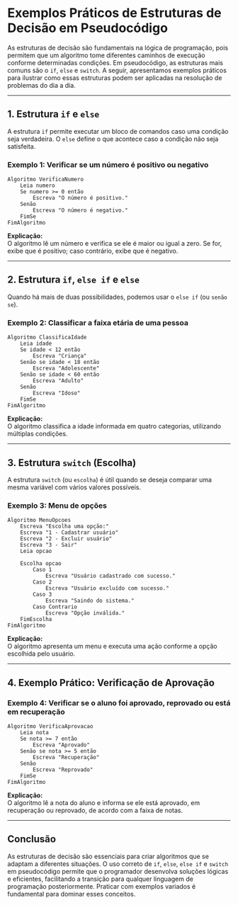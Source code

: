 
# Exemplos Práticos de Estruturas de Decisão em Pseudocódigo

As estruturas de decisão são fundamentais na lógica de programação, pois permitem que um algoritmo tome diferentes caminhos de execução conforme determinadas condições. Em pseudocódigo, as estruturas mais comuns são o `if`, `else` e `switch`. A seguir, apresentamos exemplos práticos para ilustrar como essas estruturas podem ser aplicadas na resolução de problemas do dia a dia.

---

## 1. Estrutura `if` e `else`

A estrutura `if` permite executar um bloco de comandos caso uma condição seja verdadeira. O `else` define o que acontece caso a condição não seja satisfeita.

### Exemplo 1: Verificar se um número é positivo ou negativo

```pseudocode
Algoritmo VerificaNumero
    Leia numero
    Se numero >= 0 então
        Escreva "O número é positivo."
    Senão
        Escreva "O número é negativo."
    FimSe
FimAlgoritmo
```

**Explicação:**  
O algoritmo lê um número e verifica se ele é maior ou igual a zero. Se for, exibe que é positivo; caso contrário, exibe que é negativo.

---

## 2. Estrutura `if`, `else if` e `else`

Quando há mais de duas possibilidades, podemos usar o `else if` (ou `senão se`).

### Exemplo 2: Classificar a faixa etária de uma pessoa

```pseudocode
Algoritmo ClassificaIdade
    Leia idade
    Se idade < 12 então
        Escreva "Criança"
    Senão se idade < 18 então
        Escreva "Adolescente"
    Senão se idade < 60 então
        Escreva "Adulto"
    Senão
        Escreva "Idoso"
    FimSe
FimAlgoritmo
```

**Explicação:**  
O algoritmo classifica a idade informada em quatro categorias, utilizando múltiplas condições.

---

## 3. Estrutura `switch` (Escolha)

A estrutura `switch` (ou `escolha`) é útil quando se deseja comparar uma mesma variável com vários valores possíveis.

### Exemplo 3: Menu de opções

```pseudocode
Algoritmo MenuOpcoes
    Escreva "Escolha uma opção:"
    Escreva "1 - Cadastrar usuário"
    Escreva "2 - Excluir usuário"
    Escreva "3 - Sair"
    Leia opcao

    Escolha opcao
        Caso 1
            Escreva "Usuário cadastrado com sucesso."
        Caso 2
            Escreva "Usuário excluído com sucesso."
        Caso 3
            Escreva "Saindo do sistema."
        Caso Contrario
            Escreva "Opção inválida."
    FimEscolha
FimAlgoritmo
```

**Explicação:**  
O algoritmo apresenta um menu e executa uma ação conforme a opção escolhida pelo usuário.

---

## 4. Exemplo Prático: Verificação de Aprovação

### Exemplo 4: Verificar se o aluno foi aprovado, reprovado ou está em recuperação

```pseudocode
Algoritmo VerificaAprovacao
    Leia nota
    Se nota >= 7 então
        Escreva "Aprovado"
    Senão se nota >= 5 então
        Escreva "Recuperação"
    Senão
        Escreva "Reprovado"
    FimSe
FimAlgoritmo
```

**Explicação:**  
O algoritmo lê a nota do aluno e informa se ele está aprovado, em recuperação ou reprovado, de acordo com a faixa de notas.

---

## Conclusão

As estruturas de decisão são essenciais para criar algoritmos que se adaptam a diferentes situações. O uso correto de `if`, `else`, `else if` e `switch` em pseudocódigo permite que o programador desenvolva soluções lógicas e eficientes, facilitando a transição para qualquer linguagem de programação posteriormente. Praticar com exemplos variados é fundamental para dominar esses conceitos.
```
